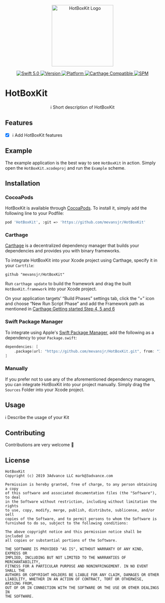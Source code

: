 <p align="center">
   <img width="200" src="https://raw.githubusercontent.com/SvenTiigi/SwiftKit/gh-pages/readMeAssets/SwiftKitLogo.png" alt="HotBoxKit Logo">
</p>

<p align="center">
   <a href="https://developer.apple.com/swift/">
      <img src="https://img.shields.io/badge/Swift-5.0-orange.svg?style=flat" alt="Swift 5.0">
   </a>
   <a href="http://cocoapods.org/pods/HotBoxKit">
      <img src="https://img.shields.io/cocoapods/v/HotBoxKit.svg?style=flat" alt="Version">
   </a>
   <a href="http://cocoapods.org/pods/HotBoxKit">
      <img src="https://img.shields.io/cocoapods/p/HotBoxKit.svg?style=flat" alt="Platform">
   </a>
   <a href="https://github.com/Carthage/Carthage">
      <img src="https://img.shields.io/badge/Carthage-compatible-4BC51D.svg?style=flat" alt="Carthage Compatible">
   </a>
   <a href="https://github.com/apple/swift-package-manager">
      <img src="https://img.shields.io/badge/Swift%20Package%20Manager-compatible-brightgreen.svg" alt="SPM">
   </a>
</p>

# HotBoxKit

<p align="center">
ℹ️ Short description of HotBoxKit
</p>

## Features

- [x] ℹ️ Add HotBoxKit features

## Example

The example application is the best way to see `HotBoxKit` in action. Simply open the `HotBoxKit.xcodeproj` and run the `Example` scheme.

## Installation

### CocoaPods

HotBoxKit is available through [CocoaPods](http://cocoapods.org). To install
it, simply add the following line to your Podfile:

```bash
pod 'HotBoxKit', :git => 'https://github.com/mevansjr/HotBoxKit'
```

### Carthage

[Carthage](https://github.com/Carthage/Carthage) is a decentralized dependency manager that builds your dependencies and provides you with binary frameworks.

To integrate HotBoxKit into your Xcode project using Carthage, specify it in your `Cartfile`:

```ogdl
github "mevansjr/HotBoxKit"
```

Run `carthage update` to build the framework and drag the built `HotBoxKit.framework` into your Xcode project. 

On your application targets’ “Build Phases” settings tab, click the “+” icon and choose “New Run Script Phase” and add the Framework path as mentioned in [Carthage Getting started Step 4, 5 and 6](https://github.com/Carthage/Carthage/blob/master/README.md#if-youre-building-for-ios-tvos-or-watchos)

### Swift Package Manager

To integrate using Apple's [Swift Package Manager](https://swift.org/package-manager/), add the following as a dependency to your `Package.swift`:

```swift
dependencies: [
    .package(url: "https://github.com/mevansjr/HotBoxKit.git", from: "1.0.0")
]
```

### Manually

If you prefer not to use any of the aforementioned dependency managers, you can integrate HotBoxKit into your project manually. Simply drag the `Sources` Folder into your Xcode project.

## Usage

ℹ️ Describe the usage of your Kit

## Contributing
Contributions are very welcome 🙌

## License

```
HotBoxKit
Copyright (c) 2019 3Advance LLC mark@3advance.com

Permission is hereby granted, free of charge, to any person obtaining a copy
of this software and associated documentation files (the "Software"), to deal
in the Software without restriction, including without limitation the rights
to use, copy, modify, merge, publish, distribute, sublicense, and/or sell
copies of the Software, and to permit persons to whom the Software is
furnished to do so, subject to the following conditions:

The above copyright notice and this permission notice shall be included in
all copies or substantial portions of the Software.

THE SOFTWARE IS PROVIDED "AS IS", WITHOUT WARRANTY OF ANY KIND, EXPRESS OR
IMPLIED, INCLUDING BUT NOT LIMITED TO THE WARRANTIES OF MERCHANTABILITY,
FITNESS FOR A PARTICULAR PURPOSE AND NONINFRINGEMENT. IN NO EVENT SHALL THE
AUTHORS OR COPYRIGHT HOLDERS BE LIABLE FOR ANY CLAIM, DAMAGES OR OTHER
LIABILITY, WHETHER IN AN ACTION OF CONTRACT, TORT OR OTHERWISE, ARISING FROM,
OUT OF OR IN CONNECTION WITH THE SOFTWARE OR THE USE OR OTHER DEALINGS IN
THE SOFTWARE.
```
